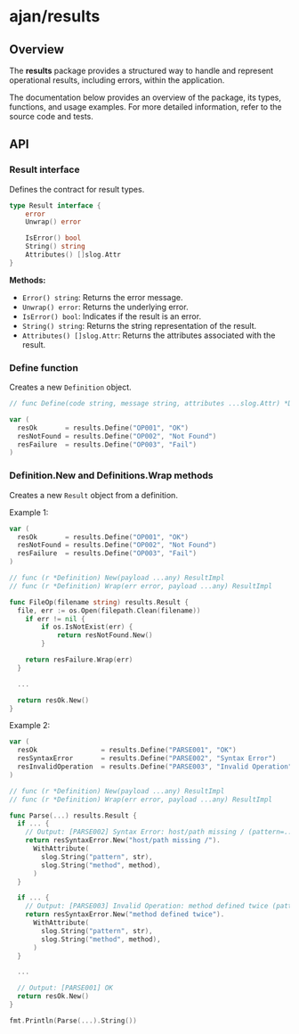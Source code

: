 # ajan/results

## Overview

The **results** package provides a structured way to handle and represent
operational results, including errors, within the application.

The documentation below provides an overview of the package, its types,
functions, and usage examples. For more detailed information, refer to the
source code and tests.

## API

### Result interface

Defines the contract for result types.

```go
type Result interface {
	error
	Unwrap() error

	IsError() bool
	String() string
	Attributes() []slog.Attr
}
```

**Methods:**

- `Error() string`: Returns the error message.
- `Unwrap() error`: Returns the underlying error.
- `IsError() bool`: Indicates if the result is an error.
- `String() string`: Returns the string representation of the result.
- `Attributes() []slog.Attr`: Returns the attributes associated with the result.

### Define function

Creates a new `Definition` object.

```go
// func Define(code string, message string, attributes ...slog.Attr) *Definition

var (
  resOk       = results.Define("OP001", "OK")
  resNotFound = results.Define("OP002", "Not Found")
  resFailure  = results.Define("OP003", "Fail")
)
```

### Definition.New and Definitions.Wrap methods

Creates a new `Result` object from a definition.

Example 1:

```go
var (
  resOk       = results.Define("OP001", "OK")
  resNotFound = results.Define("OP002", "Not Found")
  resFailure  = results.Define("OP003", "Fail")
)

// func (r *Definition) New(payload ...any) ResultImpl
// func (r *Definition) Wrap(err error, payload ...any) ResultImpl

func FileOp(filename string) results.Result {
  file, err := os.Open(filepath.Clean(filename))
	if err != nil {
		if os.IsNotExist(err) {
			return resNotFound.New()
		}

    return resFailure.Wrap(err)
  }

  ...

  return resOk.New()
}
```

Example 2:

```go
var (
  resOk                = results.Define("PARSE001", "OK")
  resSyntaxError       = results.Define("PARSE002", "Syntax Error")
  resInvalidOperation  = results.Define("PARSE003", "Invalid Operation")
)

// func (r *Definition) New(payload ...any) ResultImpl
// func (r *Definition) Wrap(err error, payload ...any) ResultImpl

func Parse(...) results.Result {
  if ... {
    // Output: [PARSE002] Syntax Error: host/path missing / (pattern=..., method=...)
    return resSyntaxError.New("host/path missing /").
      WithAttribute(
        slog.String("pattern", str),
        slog.String("method", method),
      )
  }

  if ... {
    // Output: [PARSE003] Invalid Operation: method defined twice (pattern=..., method=...)
    return resSyntaxError.New("method defined twice").
      WithAttribute(
        slog.String("pattern", str),
        slog.String("method", method),
      )
  }

  ...

  // Output: [PARSE001] OK
  return resOk.New()
}

fmt.Println(Parse(...).String())
```
